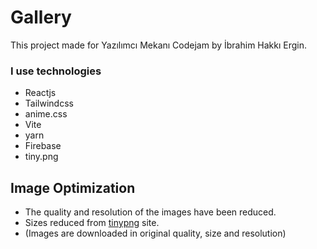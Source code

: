 # Gallery
This project made for Yazılımcı Mekanı Codejam by İbrahim Hakkı Ergin.
### I use technologies
- Reactjs
- Tailwindcss
- anime.css
- Vite
- yarn
- Firebase
- tiny.png
## Image Optimization
- The quality and resolution of the images have been reduced.
- Sizes reduced from [tinypng]((https://tinypng.com/)) site.
- (Images are downloaded in original quality, size and resolution)